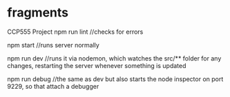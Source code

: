 # fragments

CCP555 Project
npm run lint //checks for errors

npm start //runs server normally

npm run dev //runs it via nodemon, which watches the src/\*\* folder for any changes, restarting the server whenever something is updated

npm run debug //the same as dev but also starts the node inspector on port 9229, so that attach a debugger
